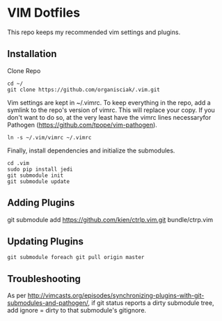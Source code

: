 VIM Dotfiles
============

This repo keeps my recommended vim settings and plugins.

Installation
------------

Clone Repo

```
cd ~/
git clone https://github.com/organisciak/.vim.git
```

Vim settings are kept in ~/.vimrc. To keep everything in the repo, add a symlink to the repo's version of vimrc. This will replace your copy. If you don't want to do so, at the very least have the vimrc lines necessaryfor Pathogen (https://github.com/tpope/vim-pathogen).

```
ln -s ~/.vim/vimrc ~/.vimrc
```

Finally, install dependencies and initialize the submodules.

```
cd .vim
sudo pip install jedi
git submodule init
git submodule update
```

Adding Plugins
---------------

git submodule add https://github.com/kien/ctrlp.vim.git bundle/ctrp.vim

Updating Plugins
----------------

```
git submodule foreach git pull origin master
```

Troubleshooting
---------------

As per http://vimcasts.org/episodes/synchronizing-plugins-with-git-submodules-and-pathogen/, if git status reports a dirty submodule tree, add ignore = dirty to that submodule's gitignore.
